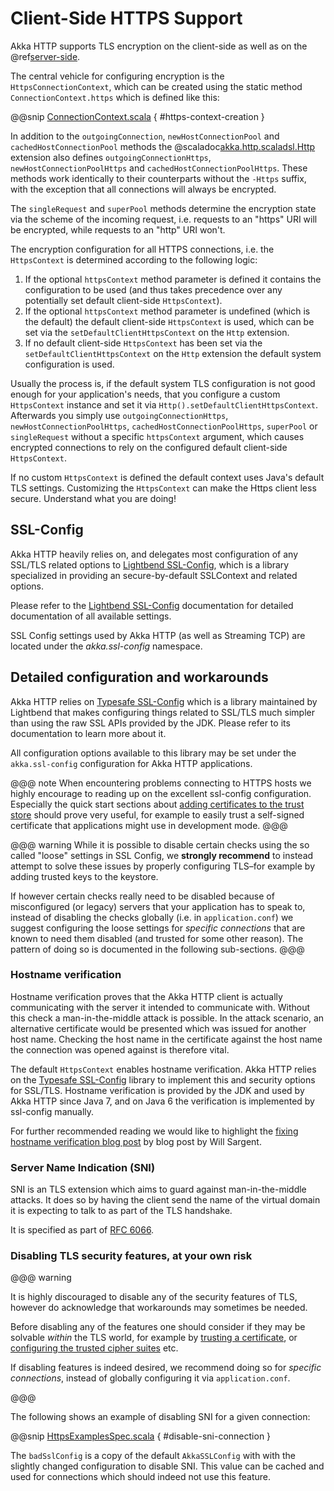 <a id="clientsidehttps"></a>
# Client-Side HTTPS Support

Akka HTTP supports TLS encryption on the client-side as well as on the @ref[server-side](../server-side-https-support.md#serversidehttps-scala).

The central vehicle for configuring encryption is the `HttpsConnectionContext`, which can be created using
the static method `ConnectionContext.https` which is defined like this:

@@snip [ConnectionContext.scala](../../../../../../../akka-http-core/src/main/scala/akka/http/scaladsl/ConnectionContext.scala) { #https-context-creation }

In addition to the `outgoingConnection`, `newHostConnectionPool` and `cachedHostConnectionPool` methods the
@scaladoc[akka.http.scaladsl.Http](akka.http.scaladsl.Http$) extension also defines `outgoingConnectionHttps`, `newHostConnectionPoolHttps` and
`cachedHostConnectionPoolHttps`. These methods work identically to their counterparts without the `-Https` suffix,
with the exception that all connections will always be encrypted.

The `singleRequest` and `superPool` methods determine the encryption state via the scheme of the incoming request,
i.e. requests to an "https" URI will be encrypted, while requests to an "http" URI won't.

The encryption configuration for all HTTPS connections, i.e. the `HttpsContext` is determined according to the
following logic:

 1. If the optional `httpsContext` method parameter is defined it contains the configuration to be used (and thus
takes precedence over any potentially set default client-side `HttpsContext`).
 2. If the optional `httpsContext` method parameter is undefined (which is the default) the default client-side
`HttpsContext` is used, which can be set via the `setDefaultClientHttpsContext` on the `Http` extension.
 3. If no default client-side `HttpsContext` has been set via the `setDefaultClientHttpsContext` on the `Http`
extension the default system configuration is used.

Usually the process is, if the default system TLS configuration is not good enough for your application's needs,
that you configure a custom `HttpsContext` instance and set it via `Http().setDefaultClientHttpsContext`.
Afterwards you simply use `outgoingConnectionHttps`, `newHostConnectionPoolHttps`, `cachedHostConnectionPoolHttps`,
`superPool` or `singleRequest` without a specific `httpsContext` argument, which causes encrypted connections
to rely on the configured default client-side `HttpsContext`.

If no custom `HttpsContext` is defined the default context uses Java's default TLS settings. Customizing the
`HttpsContext` can make the Https client less secure. Understand what you are doing!

## SSL-Config

Akka HTTP heavily relies on, and delegates most configuration of any SSL/TLS related options to
[Lightbend SSL-Config](http://typesafehub.github.io/ssl-config/), which is a library specialized in providing an secure-by-default SSLContext
and related options.

Please refer to the [Lightbend SSL-Config](http://typesafehub.github.io/ssl-config/) documentation for detailed documentation of all available settings.

SSL Config settings used by Akka HTTP (as well as Streaming TCP) are located under the *akka.ssl-config* namespace.

## Detailed configuration and workarounds

Akka HTTP relies on [Typesafe SSL-Config](http://typesafehub.github.io/ssl-config) which is a library maintained by Lightbend that makes configuring
things related to SSL/TLS much simpler than using the raw SSL APIs provided by the JDK. Please refer to its
documentation to learn more about it.

All configuration options available to this library may be set under the `akka.ssl-config` configuration for Akka HTTP applications.

@@@ note
When encountering problems connecting to HTTPS hosts we highly encourage to reading up on the excellent ssl-config
configuration. Especially the quick start sections about [adding certificates to the trust store](http://typesafehub.github.io/ssl-config/WSQuickStart.html#connecting-to-a-remote-server-over-https) should prove
very useful, for example to easily trust a self-signed certificate that applications might use in development mode.
@@@

@@@ warning
While it is possible to disable certain checks using the so called "loose" settings in SSL Config, we **strongly recommend**
to instead attempt to solve these issues by properly configuring TLS–for example by adding trusted keys to the keystore.

If however certain checks really need to be disabled because of misconfigured (or legacy) servers that your
application has to speak to, instead of disabling the checks globally (i.e. in `application.conf`) we suggest
configuring the loose settings for *specific connections* that are known to need them disabled (and trusted for some other reason).
The pattern of doing so is documented in the following sub-sections.
@@@

### Hostname verification

Hostname verification proves that the Akka HTTP client is actually communicating with the server it intended to
communicate with. Without this check a man-in-the-middle attack is possible. In the attack scenario, an alternative
certificate would be presented which was issued for another host name. Checking the host name in the certificate
against the host name the connection was opened against is therefore vital.

The default `HttpsContext` enables hostname verification. Akka HTTP relies on the [Typesafe SSL-Config](http://typesafehub.github.io/ssl-config) library
to implement this and security options for SSL/TLS. Hostname verification is provided by the JDK
and used by Akka HTTP since Java 7, and on Java 6 the verification is implemented by ssl-config manually.

For further recommended reading we would like to highlight the [fixing hostname verification blog post](https://tersesystems.com/2014/03/23/fixing-hostname-verification/) by blog post by Will Sargent.

### Server Name Indication (SNI)

SNI is an TLS extension which aims to guard against man-in-the-middle attacks. It does so by having the client send the
name of the virtual domain it is expecting to talk to as part of the TLS handshake.

It is specified as part of [RFC 6066](https://tools.ietf.org/html/rfc6066#page-6).

### Disabling TLS security features, at your own risk

@@@ warning

It is highly discouraged to disable any of the security features of TLS, however do acknowledge that workarounds may sometimes be needed.

Before disabling any of the features one should consider if they may be solvable *within* the TLS world,
for example by [trusting a certificate](http://typesafehub.github.io/ssl-config/WSQuickStart.html), or [configuring the trusted cipher suites](http://typesafehub.github.io/ssl-config/CipherSuites.html) etc.

If disabling features is indeed desired, we recommend doing so for *specific connections*,
instead of globally configuring it via `application.conf`.

@@@

The following shows an example of disabling SNI for a given connection:

@@snip [HttpsExamplesSpec.scala](../../../../../test/scala/docs/http/scaladsl/HttpsExamplesSpec.scala) { #disable-sni-connection }

The `badSslConfig` is a copy of the default `AkkaSSLConfig` with with the slightly changed configuration to disable SNI.
This value can be cached and used for connections which should indeed not use this feature.
